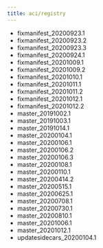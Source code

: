 ```yaml
---
title: aci/registry
---
```

- fixmanifest_20200923.1
- fixmanifest_20200923.2
- fixmanifest_20200923.3
- fixmanifest_20200924.1
- fixmanifest_20201009.1
- fixmanifest_20201009.2
- fixmanifest_20201010.1
- fixmanifest_20201011.1
- fixmanifest_20201011.2
- fixmanifest_20201012.1
- fixmanifest_20201012.2
- master_20191002.1
- master_20191003.1
- master_20191014.1
- master_20200104.1
- master_20200106.1
- master_20200106.2
- master_20200106.3
- master_20200108.1
- master_20200110.1
- master_20200414.2
- master_20200515.1
- master_20200625.1
- master_20200708.1
- master_20200730.1
- master_20200810.1
- master_20201006.1
- master_20201012.1
- updatesidecars_20200104.1
